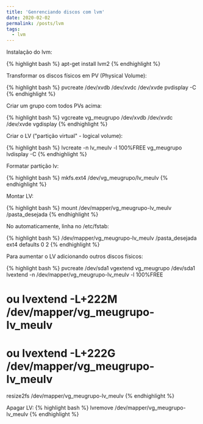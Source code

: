 ```yaml
---
title: 'Genrenciando discos com lvm'
date: 2020-02-02
permalink: /posts/lvm
tags:
  - lvm
---
```

Instalação do lvm:

{% highlight bash %}
apt-get install lvm2
{% endhighlight %}

Transformar os discos físicos em PV (Physical Volume): 

{% highlight bash %}
pvcreate /dev/xvdb /dev/xvdc /dev/xvde
pvdisplay -C
{% endhighlight %}

Criar um grupo com todos PVs acima: 

{% highlight bash %}
vgcreate vg_meugrupo /dev/xvdb /dev/xvdc /dev/xvde
vgdisplay
{% endhighlight %}

Criar o LV ("partição virtual" - logical volume): 

{% highlight bash %}
lvcreate -n lv_meulv -l 100%FREE  vg_meugrupo
lvdisplay -C
{% endhighlight %}

Formatar partição lv:

{% highlight bash %}
mkfs.ext4 /dev/vg_meugrupo/lv_meulv
{% endhighlight %}

Montar LV: 

{% highlight bash %}
mount /dev/mapper/vg_meugrupo-lv_meulv /pasta_desejada
{% endhighlight %}

No automaticamente, linha no /etc/fstab:

{% highlight bash %}
/dev/mapper/vg_meugrupo-lv_meulv /pasta_desejada ext4    defaults   0      2
{% endhighlight %}


Para aumentar o LV adicionando outros discos físicos:

{% highlight bash %}
pvcreate /dev/sda1
vgextend vg_meugrupo /dev/sda1
lvextend -n /dev/mapper/vg_meugrupo-lv_meulv -l 100%FREE
# ou lvextend -L+222M /dev/mapper/vg_meugrupo-lv_meulv
# ou lvextend -L+222G /dev/mapper/vg_meugrupo-lv_meulv
resize2fs /dev/mapper/vg_meugrupo-lv_meulv
{% endhighlight %}

Apagar LV:
{% highlight bash %}
lvremove /dev/mapper/vg_meugrupo-lv_meulv
{% endhighlight %}
